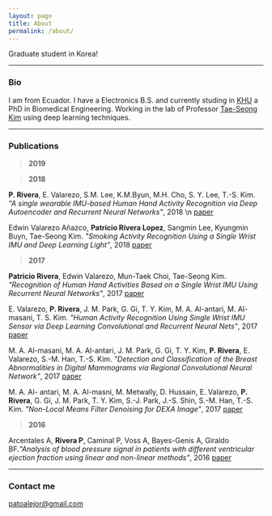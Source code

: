 ```yaml
---
layout: page
title: About
permalink: /about/
---
```


Graduate student in Korea! 

---
### Bio

I am from Ecuador. I have a Electronics B.S. and currently studing in [KHU](http://bioimage.khu.ac.kr/new/) a PhD in Biomedical Engineering. Working in the lab of Professor [Tae-Seong Kim](http://web.khu.ac.kr/~tskim/) using deep learning techniques. 

---
### Publications

> **2019**

> **2018**

**P. Rivera**, E. Valarezo, S.M. Lee, K.M.Byun, M.H. Cho, S. Y. Lee, T.-S. Kim. *"A single wearable IMU-based Human Hand Activity Recognition via Deep Autoencoder and Recurrent Neural Networks"*, 2018 \n
[paper](http://www.ijpmbs.com/uploadfile/2017/1227/20171227050020234.pdf)

Edwin Valarezo Añazco, **Patricio Rivera Lopez**, Sangmin Lee, Kyungmin Buyn, Tae-Seong Kim. *"Smoking Activity Recognition Using a Single Wrist IMU and Deep Learning Light"*, 2018 
[paper](https://dl.acm.org/citation.cfm?id=3193028)

> **2017**

**Patricio Rivera**, Edwin Valarezo, Mun-Taek Choi, Tae-Seong Kim. *"Recognition of Human Hand Activities Based on a Single Wrist IMU Using Recurrent Neural Networks"*, 2017 
[paper](http://www.ijpmbs.com/index.php?m=content&c=index&a=show&catid=144&id=252)

E. Valarezo,  **P. Rivera**, J. M. Park, G. Gi, T. Y. Kim, M. A. Al-antari, M. Al-masani, T. S. Kim. *"Human Activity Recognition Using Single Wrist IMU Sensor via Deep Learning Convolutional and Recurrent Neural Nets"*, 2017 
[paper](http://www.tafpublications.com/gip_content/paper/JITDETS-1.1.1.pdf)

M. A. Al-masani, M. A. Al-antari, J. M. Park, G. Gi, T. Y. Kim, **P. Rivera**, E. Valarezo, S.-M. Han, T.-S. Kim. *"Detection and Classification of the Breast Abnormalities in Digital Mammograms via Regional Convolutional Neural Network"*, 2017 
[paper](https://ieeexplore.ieee.org/document/8037053)

M. A. Al- antari, M. A. Al-masni, M. Metwally, D. Hussain, E. Valarezo, **P. Rivera**, G. Gi, J. M. Park, T. Y. Kim, S.-J. Park, J.-S. Shin, S.-M. Han, T.-S. Kim. *"Non-Local Means Filter Denoising for DEXA Image"*, 2017 
[paper](https://ieeexplore.ieee.org/document/8036889/)

> **2016**

Arcentales A, **Rivera P**, Caminal P, Voss A, Bayes-Genis A, Giraldo BF.*"Analysis of blood pressure signal in patients with different ventricular ejection fraction using linear and non-linear methods"*, 2016 
[paper](https://ieeexplore.ieee.org/document/7591287/)

---
### Contact me

[patoalejor@gmail.com](mailto:patoalejor@gmail.com)
